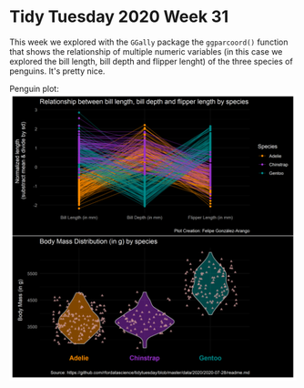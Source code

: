 # Tidy Tuesday 2020 Week 31


This week we explored with the `GGally` package the `ggparcoord()` function that shows the relationship of multiple numeric variables (in this case we explored the bill length, bill depth and flipper lenght) of the three species of penguins. It's pretty nice. 

Penguin plot:
![Penguins plot](penguins.png)


